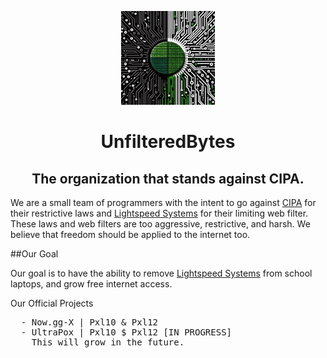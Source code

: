 
<p align="center">
  <kbd>
    <img width="150px" src="/img/UnfilteredBytes.jpg">
  </kbd>
</p>

<h1 align="center">UnfilteredBytes</h1>
<h2 align="center">The organization that stands against CIPA.</h2>

We are a small team of programmers with the intent to go against <a href="https://www.fcc.gov/consumers/guides/childrens-internet-protection-act">CIPA</a> for their restrictive laws and <a href=https://www.lightspeedsystems.com/>Lightspeed Systems</a> for their limiting web filter.
These laws and web filters are too aggressive, restrictive, and harsh. We believe that freedom should be applied to the internet too.

##Our Goal

Our goal is to have the ability to remove <a href=https://www.lightspeedsystems.com/>Lightspeed Systems</a> from school laptops, and grow free internet access.

</details>
  <summary>Our Official Projects</summary>
  <pre>
  - Now.gg-X | Pxl10 & Pxl12
  - UltraPox | Pxl10 $ Pxl12 [IN PROGRESS]
    This will grow in the future.
  </pre>
</details>
